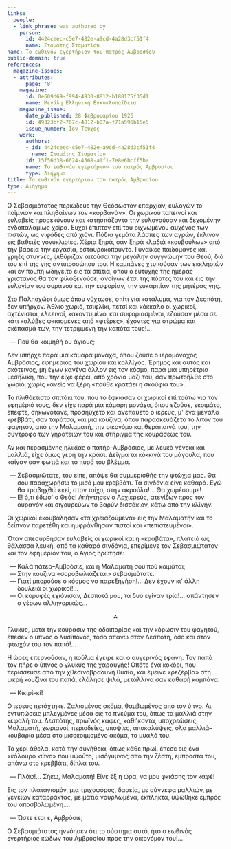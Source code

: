 ```yaml
---
links:
  people:
  - link_phrase: was authored by
    person:
      id: 4424ceec-c5e7-482e-a9cd-4a28d3cf51f4
      name: Σταμάτης Σταματίου
name: Το εωθινόν εγερτήριον του πατρός Αμβροσίου
public-domain: true
references:
  magazine-issues:
  - attributes:
      page: '8'
    magazine:
      id: 0e609d69-f994-4930-8812-b188175f35d1
      name: Μεγάλη Ελληνική Εγκυκλοπαίδεια
    magazine_issue:
      date_published: 28 Φεβρουαρίου 1926
      id: 49323bf2-767c-4812-b07a-f71a596b15e5
      issue_number: 1ον Τεύχος
    work:
      authors:
      - id: 4424ceec-c5e7-482e-a9cd-4a28d3cf51f4
        name: Σταμάτης Σταματίου
      id: 15f56d38-6624-4568-a1f1-7e8e6bcff5ba
      name: Το εωθινόν εγερτήριον του πατρός Αμβροσίου
      type: Διήγημα
title: Το εωθινόν εγερτήριον του πατρός Αμβροσίου
type: Διήγημα
---
```


<main class="content" itemprop="text">
<p>Ο Σεβασμιότατος περιώδευε την Θεόσωστον επαρχίαν, ευλογών το ποίμνιον και πληθαίνων τον «κορβανάν». Οι χωρικού ταπεινοί
και ευλαβείς προσεκύνουν και κατησπάζοντο την ευλογούσαν και δεχομένην ενδοπαλαμίως χείρα. Ευχαί έπιπτον επί του
ριχνωμένου αυχένος των πιστών, ως νιφάδες από χιόνι. Πόδια γεμάτα λάσπες των αγρών, έκλινον εις βαθειές γονυκλισίες.
Χέρια ξηρά, σαν ξηρά κλαδιά «κουβούλων» από την βαρεία την εργασία, εσταυροκοπούντο. Γυναίκες παιδομάνες και γρηές
στυγνές, ψιθύριζαν αιτούσαι την μεγάλην συγγνώμην του Θεού, διά του επί της γης αντιπροσώπου του. Η καμπάνες χτυπούσαν
των εκκλησιών και εν πομπή ωδηγείτο εις τα σπίτια, όπου ο ευτυχής της ημέρας χριστανός θα τον φιλοξενούσε, ανοίγων έτσι
της πόρτες του και εις την ευλογίαν του ουρανού και την ευφορίαν, την ευκαρπίαν της μητέρας γης.</p>

<p>Στο Παληοχώρι όμως όπου νύχτωσε, σπίτι για κατάλυμα, για τον Δεσπότη, δεν υπήρχεν. Άθλιο χωριό, τσιφλίκι, πετσί και
κόκκαλο οι χωρικοί, αχτένιστοι, ελεεινοί, κακοντυμένοι και συφοριασμένοι, εζούσαν μέσα σε κάτι καλύβες φκιασμένες από
«φτέρες», έχοντες για στρώμα και σκέπασμά των, την τετριμμένη την καπότα τους!...</p>

<ol style="list-style-type: '&mdash; '">
  <li>Πού θα κοιμηθή ου άγιους;</li>
</ol>

<p>Δεν υπήρχε παρά μια κάμαρα μονάχα, όπου ζούσε ο ιερομόναχος Αμβρόσιος, εφημέριος του χωρίου και κολλίγος. Έρημος και
αυτός και σκότεινος, μη έχων κανένα άλλον εις τον κόσμο, παρά μια υπηρέτρια μεσήλικη, που την είχε φέρει, από χρόνια
μαζί του, σαν πρωτοήλθε στο χωριό, χωρίς κανείς να ξέρη «πούθε κρατάει η σκούφια του».</p>

<p>Το πλιθόκτιστο σπιτάκι του, που το έφκιασαν οι χωρικοί επί τούτω για τον εφημέριό τους, δεν είχε παρά μια κάμαρη μονάχα,
όπου εζούσε, εκοιμάτο, έπεφτε, σηκωνότανε, προσηύχετο και ανεπαύετο ο ιερεύς, μ' ένα μεγάλο κρεββάτι, σαν ταράτσα, και
μια κουζίνα, όπου παρασκευάζετο το λιτόν του φαγητόν, από την Μαλαματή, την οικονόμο και θεράπαινά του, την σύντροφο των
γηρατειών του και στήριγμα της κουράσεώς του.</p>

<p>Αν και περασμένης ηλικίας ο πατήρ&ndash;Αμβρόσιος, με λευκά γένεια και μαλλιά, είχε όμως γερή την κράσι. Δείγμα τα
κόκκινά του μάγουλα, που καίγαν σαν φωτιά και το πυρό του βλέμμα.</p>

<ol style="list-style-type: '&mdash; '">
  <li>
    Σεβασμιώτατε, του είπε, απόψε θα συμμερισθής την φτώχια μας. Θα σου παραχωρήσω το μισό μου κρεββάτι. Τα σινδόνια
    είνε καθαρά. Εγώ θα τραβηχθώ εκεί, στον τοίχο, στην ακρούλα!... Θα χωρέσουμε!
  </li>
  <li>
    Ε! ό,τι έδωσ' ο Θεός! Απήντησεν ο Αρχιερεύς, ατενίζων προς τον ουρανόν και σιγουρεύων το βαρύν δισσάκιον, κάτω από
    την κλίνην.
  </li>
</ol>

<p>Οι χωρικοί εκουβάλησαν «τα χρειαζούμενα» εις την Μαλαματήν και το δείπνον παρετέθη και ηυφράνθησαν πιστοί και
«πεπιστευμένοι».</p>

<p>Όταν απεσύρθησαν ευλαβείς οι χωρικοί και η «κραβάτα», πλατειά ως θάλασσα λευκή, από τα καθαρά σινδόνια, επερίμενε τον
Σεβασμιώτατον και τον εφημέριόν του, ο Άγιος ηρώτησε:</p>

<ol style="list-style-type: '&mdash; '">
  <li>Καλά πάτερ&ndash;Αμβρόσιε, και η Μαλαματή σου πού κοιμάται;</li>
  <li>Στην κουζίνα «σοροβωλιάζεται» σεβασμιότατε.</li>
  <li>Γιατί μπορούσε ο κόσμος να παρεξηγήση!... Δεν έχουν κι' άλλη δουλειά οι χωρικοί!...</li>
  <li>Οι κορυφές εχιόνισαν, Δέσποτά μου, τα δυο εγίναν τρία!... απάντησεν ο γέρων αλληγορικώς...</li>
</ol>

<div style="text-align: center; margin-bottom: 1em">⁂</div>

<p>Γλυκύς, μετά την κούρασιν της οδοιπορίας και την κόρωσιν του φαγητού, έπεσεν ο ύπνος ο λυσίπονος, τόσο απάνω στον
Δεσπότη, όσο και στον φτωχόν του τον παπά!...</p>

<p>Η ώρες επερνούσαν, η πούλια έγειρε και ο αυγερινός εφάνη. Τον παπά τον πήρε ο ύπνος ο γλυκύς της χαραυγής! Οπότε ένα
κοκόρι, που περίσσευσε από την χθεσινοβραδυνή θυσία, και έμεινε «ρεζέρβα» στη μικρή κουζίνα του παπά, ελάλησε ψιλά,
μετάλλινα σαν καθαρή καμπάνα.</p>

<ol style="list-style-type: '&mdash; '">
  <li>Κικιρί&ndash;κί!</li>
</ol>

<p>Ο ιερεύς πετάχτηκε. Ζαλισμένος ακόμα, θαμβωμένος από τον ύπνο. Αι εντυπώσεις μπλεγμένες μέσα εις το πνεύμα του, όπως τα
μαλλιά στην κεφαλή του. Δεσπότης, πρωϊνός καφές, καθήκοντα, υποχρεώσεις, Μαλαματή, χωριανοί, περιοδείες, υποψίες,
αποκαλύψεις, όλα μαλλιά&ndash;κουβάρια μέσα στο μισοκοιμισμένο ακόμα, το μυαλό του.</p>

<p>Το χέρι άθελα, κατά την συνήθεια, όπως κάθε πρωί, έπεσε εις ένα «κόλουρο κώνο» που υψούτο, μισόγυμνος από την ζέστη,
εμπροστά του, απάνω στο κρεββάτι, δίπλα του.</p>

<ol style="list-style-type: '&mdash; '">
  <li>Πλάφ!... Σήκω, Μαλαματή! Είνε έξ η ώρα, να μου φκιάσης τον καφέ!</li>
</ol>

<p>Εις τον πλαταγισμόν, μια τριχοφόρος, δασεία, με σύννεφα μαλλιών, με γενείων καταρράκτας, με μάτια γουρλωμένα, έκπληκτα,
υψώθηκε εμπρός του αποσβολωμένη....</p>

<ol style="list-style-type: '&mdash; '">
  <li>Ώστε έτσι ε, Αμβρόσιε;</li>
</ol>

<p>Ο Σεβασμιότατος ηννόησεν ότι το σύστημα αυτό, ήτο ο εωθινός εγερτήριος κώδων του Αμβροσίου προς την οικονόμον του!...</p>
</main>
